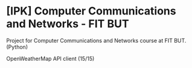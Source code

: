 # [IPK] Computer Communications and Networks - FIT BUT
Project for Computer Communications and Networks course at FIT BUT. (Python)

OpenWeatherMap API client (15/15)
